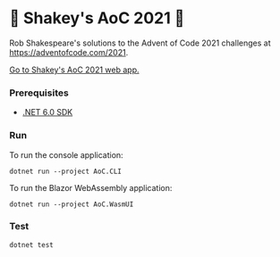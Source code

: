 # 🎄 Shakey's AoC 2021 🌟

Rob Shakespeare's solutions to the Advent of Code 2021 challenges at https://adventofcode.com/2021.

[Go to Shakey's AoC 2021 web app.](https://black-smoke-0bf67c303.azurestaticapps.net)


### Prerequisites

* [.NET 6.0 SDK](https://dot.net/get-dotnet6)


### Run

To run the console application:

```
dotnet run --project AoC.CLI
```

To run the Blazor WebAssembly application:

```
dotnet run --project AoC.WasmUI
```


### Test

```
dotnet test
```
